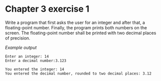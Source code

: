 # Chapter 3 exercise 1

Write a program that first asks the user for an integer and after that, a floating-point number. Finally, the program prints both numbers on the screen. The floating-point number shall be printed with two decimal places of precision.

_Example output_

```
Enter an integer: 14
Enter a decimal number:3.123

You entered the integer: 14
You entered the decimal number, rounded to two decimal places: 3.12
```